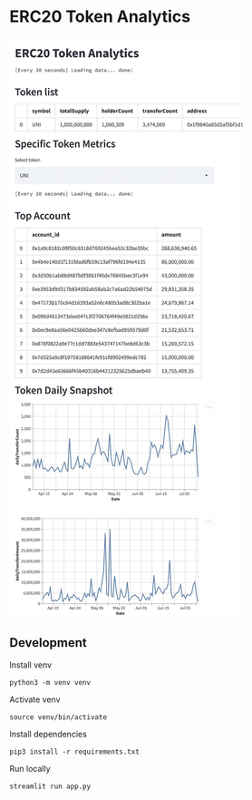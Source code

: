 # ERC20 Token Analytics

![Uniswap Analytics](../../docs/images/apps/erc20-analytics.png "ERC20 Token Analytics")

## Development

Install venv

```
python3 -m venv venv
```

Activate venv

```
source venv/bin/activate
```

Install dependencies

```
pip3 install -r requirements.txt
```

Run locally

```
streamlit run app.py
```
